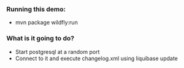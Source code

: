 
### Running this demo:

* mvn package wildfly:run

### What is it going to do?

* Start postgresql at a random port
* Connect to it and execute changelog.xml using liquibase update
